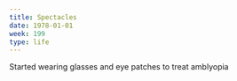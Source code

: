 ```yaml
---
title: Spectacles
date: 1978-01-01
week: 199
type: life
---
```


Started wearing glasses and eye patches to treat amblyopia
